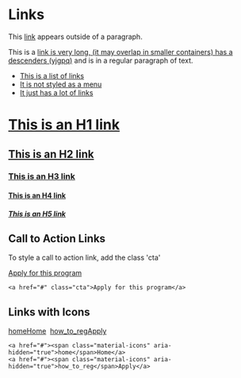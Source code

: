 # Links

<div>This <a href="#">link</a> appears outside of a paragraph.</div>

<p>This is a <a href="#">link is very long, (it may overlap in smaller containers) has a descenders (yjgpq)</a> and is in a regular paragraph of text.</p>

<ul>
  <li><a href="#">This is a list of links</a></li>
  <li><a href="#">It is not styled as a menu</a></li>
  <li><a href="#">It just has a lot of links</a></li>
</ul>

<h1><a href="#">This is an H1 link</a></h1>
<h2><a href="#">This is an H2 link</a></h2>
<h3><a href="#">This is an H3 link</a></h3>
<h4><a href="#">This is an H4 link</a></h4>
<h5><a href="#">This is an H5 link</a></h5>

## Call to Action Links

To style a call to action link, add the class 'cta'

<a href="#" className="cta">Apply for this program</a>

    <a href="#" class="cta">Apply for this program</a>

## Links with Icons
<a href="#"><span className="material-icons" aria-hidden="true">home</span>Home</a>&nbsp;
<a href="#"><span className="material-icons" aria-hidden="true">how_to_reg</span>Apply</a>

    <a href="#"><span class="material-icons" aria-hidden="true">home</span>Home</a>
    <a href="#"><span class="material-icons" aria-hidden="true">how_to_reg</span>Apply</a>